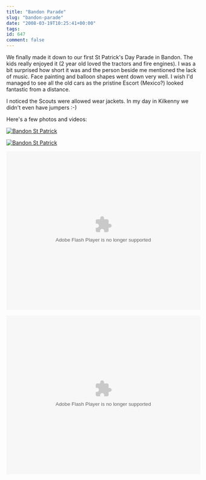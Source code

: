 ```yaml
---
title: "Bandon Parade"
slug: "bandon-parade"
date: "2008-03-19T10:25:41+00:00"
tags:
id: 647
comment: false
---
```


We finally made it down to our first St Patrick's Day Parade in Bandon. The kids really enjoyed it (2 year old loved the tractors and fire engines). I was a bit surprised how short it was and the person beside me mentioned the lack of music. Face painting and balloon shapes went down very well. I wish I'd managed to see all the old cars as the pristine Escort (Mexico?) looked fantastic from a distance.

I noticed the Scouts were allowed wear jackets. In my day in Kilkenny we didn't even have jumpers :-)

Here's a few photos and videos:

[![Bandon St Patrick](http://media.twango.com/m1/medium/0147/82ac2521aa4747f3917001577474de53.jpg "Bandon St Patrick")](http://www.twango.com/media/conor.public/conor.10065)

[![Bandon St Patrick](http://media.twango.com/m1/medium/0147/3aee01721e7849e283c3aae91437a5b9.jpg "Bandon St Patrick")](http://www.twango.com/media/conor.public/conor.10068)

<embed src="http://www.twango.com/flash/player.aspx?media=conor.10076&channelname=conor.public" width="512" height="420" type="application/x-shockwave-flash"></embed>

<embed src="http://www.twango.com/flash/player.aspx?media=conor.10075&channelname=conor.public" width="512" height="420" type="application/x-shockwave-flash"></embed>
